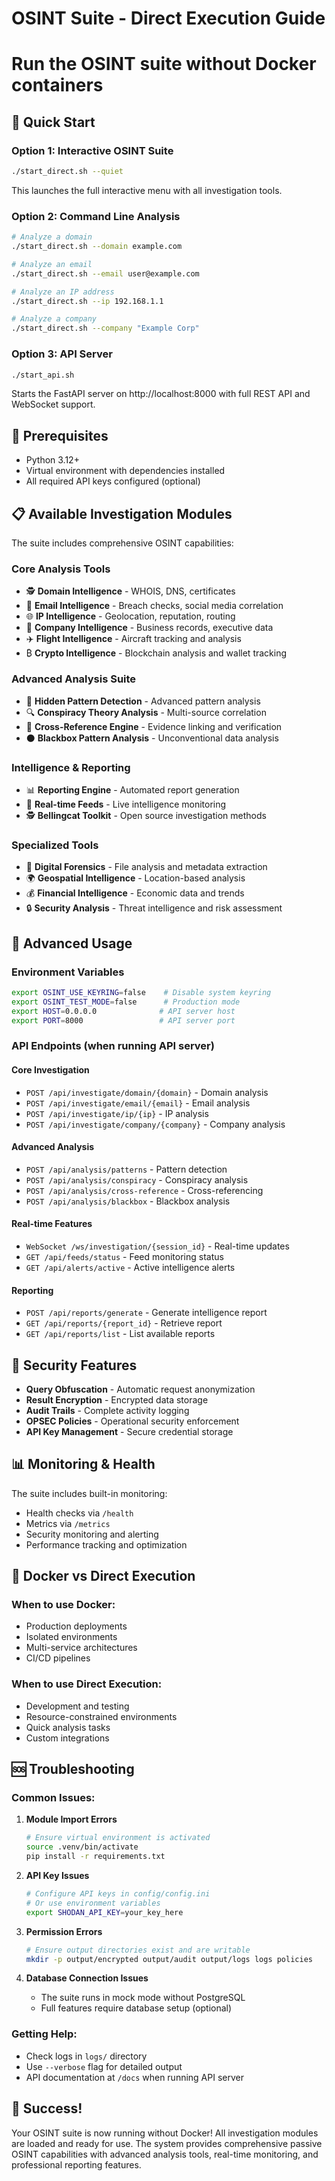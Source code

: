 # OSINT Suite - Direct Execution Guide
# Run the OSINT suite without Docker containers

## 🎯 Quick Start

### Option 1: Interactive OSINT Suite
```bash
./start_direct.sh --quiet
```
This launches the full interactive menu with all investigation tools.

### Option 2: Command Line Analysis
```bash
# Analyze a domain
./start_direct.sh --domain example.com

# Analyze an email
./start_direct.sh --email user@example.com

# Analyze an IP address
./start_direct.sh --ip 192.168.1.1

# Analyze a company
./start_direct.sh --company "Example Corp"
```

### Option 3: API Server
```bash
./start_api.sh
```
Starts the FastAPI server on http://localhost:8000 with full REST API and WebSocket support.

## 🔧 Prerequisites

- Python 3.12+
- Virtual environment with dependencies installed
- All required API keys configured (optional)

## 📋 Available Investigation Modules

The suite includes comprehensive OSINT capabilities:

### Core Analysis Tools
- 🕵️ **Domain Intelligence** - WHOIS, DNS, certificates
- 📧 **Email Intelligence** - Breach checks, social media correlation
- 🌐 **IP Intelligence** - Geolocation, reputation, routing
- 🏢 **Company Intelligence** - Business records, executive data
- ✈️ **Flight Intelligence** - Aircraft tracking and analysis
- ₿ **Crypto Intelligence** - Blockchain analysis and wallet tracking

### Advanced Analysis Suite
- 🎯 **Hidden Pattern Detection** - Advanced pattern analysis
- 🔍 **Conspiracy Theory Analysis** - Multi-source correlation
- 🔗 **Cross-Reference Engine** - Evidence linking and verification
- ⚫ **Blackbox Pattern Analysis** - Unconventional data analysis

### Intelligence & Reporting
- 📊 **Reporting Engine** - Automated report generation
- 📡 **Real-time Feeds** - Live intelligence monitoring
- 🕵️ **Bellingcat Toolkit** - Open source investigation methods

### Specialized Tools
- 🔬 **Digital Forensics** - File analysis and metadata extraction
- 🌍 **Geospatial Intelligence** - Location-based analysis
- 💰 **Financial Intelligence** - Economic data and trends
- 🔒 **Security Analysis** - Threat intelligence and risk assessment

## 🚀 Advanced Usage

### Environment Variables
```bash
export OSINT_USE_KEYRING=false    # Disable system keyring
export OSINT_TEST_MODE=false      # Production mode
export HOST=0.0.0.0              # API server host
export PORT=8000                 # API server port
```

### API Endpoints (when running API server)

#### Core Investigation
- `POST /api/investigate/domain/{domain}` - Domain analysis
- `POST /api/investigate/email/{email}` - Email analysis
- `POST /api/investigate/ip/{ip}` - IP analysis
- `POST /api/investigate/company/{company}` - Company analysis

#### Advanced Analysis
- `POST /api/analysis/patterns` - Pattern detection
- `POST /api/analysis/conspiracy` - Conspiracy analysis
- `POST /api/analysis/cross-reference` - Cross-referencing
- `POST /api/analysis/blackbox` - Blackbox analysis

#### Real-time Features
- `WebSocket /ws/investigation/{session_id}` - Real-time updates
- `GET /api/feeds/status` - Feed monitoring status
- `GET /api/alerts/active` - Active intelligence alerts

#### Reporting
- `POST /api/reports/generate` - Generate intelligence report
- `GET /api/reports/{report_id}` - Retrieve report
- `GET /api/reports/list` - List available reports

## 🔐 Security Features

- **Query Obfuscation** - Automatic request anonymization
- **Result Encryption** - Encrypted data storage
- **Audit Trails** - Complete activity logging
- **OPSEC Policies** - Operational security enforcement
- **API Key Management** - Secure credential storage

## 📊 Monitoring & Health

The suite includes built-in monitoring:
- Health checks via `/health`
- Metrics via `/metrics`
- Security monitoring and alerting
- Performance tracking and optimization

## 🐳 Docker vs Direct Execution

### When to use Docker:
- Production deployments
- Isolated environments
- Multi-service architectures
- CI/CD pipelines

### When to use Direct Execution:
- Development and testing
- Resource-constrained environments
- Quick analysis tasks
- Custom integrations

## 🆘 Troubleshooting

### Common Issues:

1. **Module Import Errors**
   ```bash
   # Ensure virtual environment is activated
   source .venv/bin/activate
   pip install -r requirements.txt
   ```

2. **API Key Issues**
   ```bash
   # Configure API keys in config/config.ini
   # Or use environment variables
   export SHODAN_API_KEY=your_key_here
   ```

3. **Permission Errors**
   ```bash
   # Ensure output directories exist and are writable
   mkdir -p output/encrypted output/audit output/logs logs policies
   ```

4. **Database Connection Issues**
   - The suite runs in mock mode without PostgreSQL
   - Full features require database setup (optional)

### Getting Help:
- Check logs in `logs/` directory
- Use `--verbose` flag for detailed output
- API documentation at `/docs` when running API server

## 🎉 Success!

Your OSINT suite is now running without Docker! All investigation modules are loaded and ready for use. The system provides comprehensive passive OSINT capabilities with advanced analysis tools, real-time monitoring, and professional reporting features.